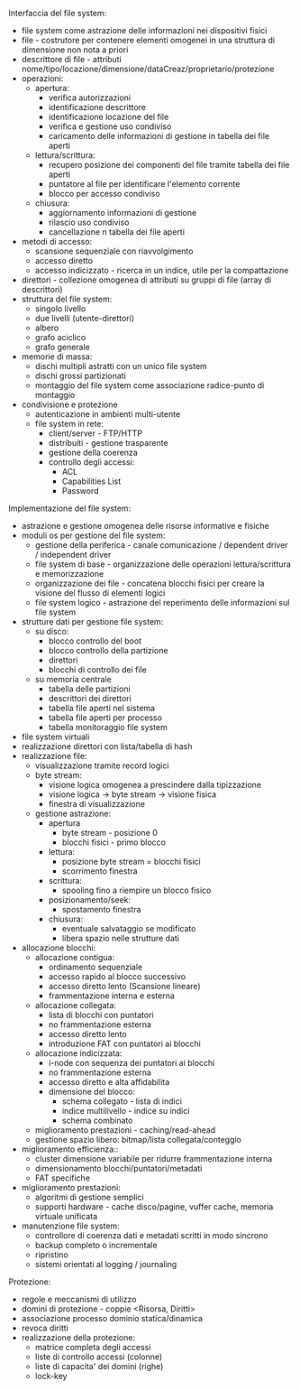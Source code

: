 Interfaccia del file system:
* file system come astrazione delle informazioni nei dispositivi fisici
* file - costrutore per contenere elementi omogenei in una struttura di dimensione non nota a priori
* descrittore di file - attributi nome/tipo/locazione/dimensione/dataCreaz/proprietario/protezione
* operazioni:
  * apertura:
    * verifica autorizzazioni
    * identificazione descrittore
    * identificazione locazione del file
    * verifica e gestione uso condiviso
    * caricamento delle informazioni di gestione in tabella dei file aperti
  * lettura/scrittura:
    * recupero posizione dei componenti del file tramite tabella dei file aperti
    * puntatore al file per identificare l'elemento corrente
    * blocco per accesso condiviso
  * chiusura:
    * aggiornamento informazioni di gestione
    * rilascio uso condiviso
    * cancellazione n tabella dei file aperti
* metodi di accesso:
  * scansione sequenziale con riavvolgimento
  * accesso diretto
  * accesso indicizzato - ricerca in un indice, utile per la compattazione
* direttori - collezione omogenea di attributi su gruppi di file (array di descrittori)
* struttura del file system:
  * singolo livello
  * due livelli (utente-direttori)
  * albero
  * grafo aciclico
  * grafo generale
* memorie di massa:
  * dischi multipli astratti con un unico file system
  * dischi grossi partizionati
  * montaggio del file system come associazione radice-punto di montaggio
* condivisione e protezione
  * autenticazione in ambienti multi-utente
  * file system in rete:
    * client/server -  FTP/HTTP
    * distribuiti - gestione trasparente
    * gestione della coerenza
    * controllo degli accessi:
      * ACL
      * Capabilities List
      * Password


Implementazione del file system:
* astrazione e gestione omogenea delle risorse informative e fisiche
* moduli os per gestione del file system:
  * gestione della periferica - canale comunicazione / dependent driver / independent driver
  * file system di base - organizzazione delle operazioni lettura/scrittura e memorizzazione
  * organizzazione dei file - concatena blocchi fisici per creare la visione del flusso di elementi logici
  * file system logico - astrazione del reperimento delle informazioni sul file system
* strutture dati per gestione file system:
  * su disco:
    * blocco controllo del boot
    * blocco controllo della partizione
    * direttori
    * blocchi di controllo dei file
  * su memoria centrale
    * tabella delle partizioni
    * descrittori dei direttori
    * tabella file aperti nel sistema
    * tabella file aperti per processo
    * tabella monitoraggio file system
* file system virtuali
* realizzazione direttori con lista/tabella di hash
* realizzazione file:
  * visualizzazione tramite record logici
  * byte stream:
    * visione logica omogenea a prescindere dalla tipizzazione
    * visione logica -> byte stream -> visione fisica
    * finestra di visualizzazione
  * gestione astrazione:
    * apertura
      * byte stream - posizione 0
      * blocchi fisici - primo blocco
    * lettura:
      * posizione byte stream = blocchi fisici
      * scorrimento finestra
    * scrittura:
      * spooling fino a riempire un blocco fisico
    * posizionamento/seek:
      * spostamento finestra
    * chiusura:
      * eventuale salvataggio se modificato
      * libera spazio nelle strutture dati
* allocazione blocchi:
  * allocazione contigua:
    * ordinamento sequenziale
    * accesso rapido al blocco successivo
    * accesso diretto lento (Scansione lineare)
    * frammentazione interna e esterna
  * allocazione collegata:
    * lista di blocchi con puntatori
    * no frammentazione esterna
    * accesso diretto lento
    * introduzione FAT con puntatori ai blocchi
  * allocazione indicizzata:
    * i-node con sequenza dei puntatori ai blocchi
    * no frammentazione esterna
    * accesso diretto e alta affidabilita
    * dimensione del blocco:
      * schema collegato - lista di indici
      * indice multilivello - indice su indici
      * schema combinato
  * miglioramento prestazioni - caching/read-ahead
  * gestione spazio libero: bitmap/lista collegata/conteggio
* miglioramento efficienza::
  * cluster dimensione variabile per ridurre frammentazione interna
  * dimensionamento blocchi/puntatori/metadati
  * FAT specifiche
* miglioramento prestazioni:
  * algoritmi di gestione semplici
  * supporti hardware - cache disco/pagine, vuffer cache, memoria virtuale unificata
* manutenzione file system:
  * controllore di coerenza dati e metadati scritti in modo sincrono
  * backup completo o incrementale
  * ripristino 
  * sistemi orientati al logging / journaling


Protezione:
* regole e meccanismi di utilizzo
* domini di protezione - coppie <Risorsa, Diritti>
* associazione processo dominio statica/dinamica
* revoca diritti
* realizzazione della protezione:
  * matrice completa degli accessi
  * liste di controllo accessi (colonne)
  * liste di capacita' dei domini (righe)
  * lock-key